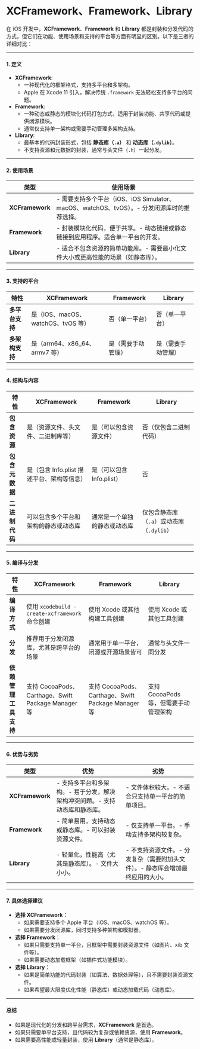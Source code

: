 # XCFramework、Framework、Library

在 iOS 开发中，**XCFramework**、**Framework** 和 **Library** 都是封装和分发代码的方式，但它们在功能、使用场景和支持的平台等方面有明显的区别。以下是三者的详细对比：

***

#### **1. 定义**

* **XCFramework**:
  * 一种现代化的框架格式，支持多平台和多架构。
  * Apple 在 Xcode 11 引入，解决传统 `.framework` 无法轻松支持多平台的问题。
* **Framework**:
  * 一种动态或静态的模块化代码打包方式，适用于封装功能、共享代码或提供闭源模块。
  * 通常仅支持单一架构或需要手动管理多架构支持。
* **Library**:
  * 最基本的代码封装形式，包括 **静态库（`.a`）** 和 **动态库（`.dylib`）**。
  * 不支持资源和元数据的封装，通常与头文件（`.h`）一起分发。

***

#### **2. 使用场景**

| 类型              | 使用场景                                                            |
| --------------- | --------------------------------------------------------------- |
| **XCFramework** | - 需要支持多个平台（iOS、iOS Simulator、macOS、watchOS、tvOS）。- 分发闭源库时的推荐选择。 |
| **Framework**   | - 封装模块化代码，便于共享。- 动态链接或静态链接到应用程序。适合单一平台的开发。                      |
| **Library**     | - 适合不包含资源的简单功能库。- 需要最小化文件大小或更高性能的场景（如静态库）。                      |

***

#### **3. 支持的平台**

| 特性        | **XCFramework**             | **Framework** | **Library** |
| --------- | --------------------------- | ------------- | ----------- |
| **多平台支持** | 是（iOS、macOS、watchOS、tvOS 等） | 否（单一平台）       | 否（单一平台）     |
| **多架构支持** | 是（arm64、x86\_64、armv7 等）    | 是（需要手动管理）     | 是（需要手动管理）   |

***

#### **4. 结构与内容**

| 特性        | **XCFramework**             | **Framework**      | **Library**                |
| --------- | --------------------------- | ------------------ | -------------------------- |
| **包含资源**  | 是（资源文件、头文件、二进制库等）           | 是（可以包含资源文件）        | 否（仅包含二进制代码）                |
| **包含元数据** | 是（包含 Info.plist 描述平台、架构等信息） | 是（可以包含 Info.plist） | 否                          |
| **二进制代码** | 可以包含多个平台和架构的静态或动态库          | 通常是一个单独的静态或动态库     | 仅包含静态库（`.a`）或动态库（`.dylib`） |

***

#### **5. 编译与分发**

| 特性           | **XCFramework**                               | **Framework**                                 | **Library**              |
| ------------ | --------------------------------------------- | --------------------------------------------- | ------------------------ |
| **编译方式**     | 使用 `xcodebuild -create-xcframework` 命令创建      | 使用 Xcode 或其他构建工具创建                            | 使用 Xcode 或其他工具创建         |
| **分发**       | 推荐用于分发闭源库，尤其是跨平台的场景                           | 通常用于单一平台，闭源或开源场景皆可                            | 通常与头文件一同分发               |
| **依赖管理工具支持** | 支持 CocoaPods、Carthage、Swift Package Manager 等 | 支持 CocoaPods、Carthage、Swift Package Manager 等 | 支持 CocoaPods 等，但需要手动管理架构 |

***

#### **6. 优势与劣势**

| 类型              | 优势                                       | 劣势                                         |
| --------------- | ---------------------------------------- | ------------------------------------------ |
| **XCFramework** | - 支持多平台和多架构。- 易于分发，解决架构冲突问题。- 支持动态库和静态库。 | - 文件体积较大。- 不适合只支持单一平台的简单项目。                |
| **Framework**   | - 简单易用，支持动态或静态库。- 可以封装资源文件。              | - 仅支持单一平台。- 手动支持多架构较复杂。                    |
| **Library**     | - 轻量化，性能高（尤其是静态库）。- 文件大小小。               | - 不支持资源文件。- 分发复杂（需要附加头文件）。- 静态库会增加最终应用的大小。 |

***

#### **7. 具体选择建议**

* **选择 XCFramework**：
  * 如果需要支持多个 Apple 平台（iOS、macOS、watchOS 等）。
  * 如果需要分发闭源库，同时支持多种架构和模拟器。
* **选择 Framework**：
  * 如果只需要支持单一平台，且框架中需要封装资源文件（如图片、xib 文件等）。
  * 如果需要动态加载框架（如插件式功能模块）。
* **选择 Library**：
  * 如果是简单功能的代码封装（如算法、数据处理等），且不需要封装资源文件。
  * 如果希望最大限度优化性能（静态库）或动态加载代码（动态库）。

***

#### **总结**

* 如果是现代化的分发和跨平台需求，**XCFramework** 是首选。
* 如果只需要单平台支持，且代码较为复杂或依赖资源，使用 **Framework**。
* 如果需要高性能或轻量封装，使用 **Library**（通常是静态库）。
